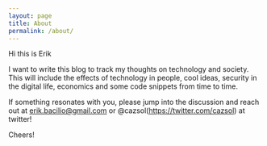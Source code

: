 ```yaml
---
layout: page
title: About
permalink: /about/
---
```


Hi this is Erik

I want to write this blog to track my thoughts on technology and society. This will include the effects of technology in people, cool ideas, security in the digital life, economics and some code snippets from time to time.

If something resonates with you, please jump into the discussion and reach out at erik.bacilio@gmail.com or @cazsol(https://twitter.com/cazsol) at twitter!

Cheers!